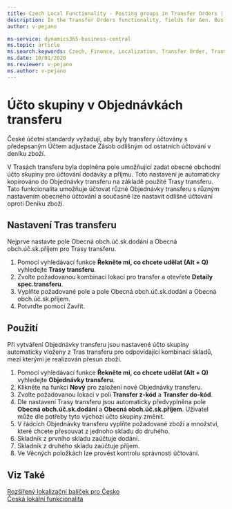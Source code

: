 ```yaml
---
title: Czech Local Functionality - Posting groups in Transfer Orders | Microsoft Docs
description: In the Transfer Orders functionality, fields for Gen. Bus. Post. Groups for Ship and Receive posting were added.
author: v-pejano

ms-service: dynamics365-business-central
ms.topic: article
ms.search.keywords: Czech, Finance, Localization, Transfer Order, Transfer Route, CZ
ms.date: 10/01/2020
ms.reviewer: v-pejano
ms.author: v-pejano
---
```


# Účto skupiny v Objednávkách transferu

České účetní standardy vyžadují, aby byly transfery účtovány s předepsaným Účtem adjustace Zásob odlišným od ostatních účtování v deníku zboží.

V Trasách transferu byla doplněna pole umožňující zadat obecné obchodní účto skupiny pro účtování dodávky a příjmu. Toto nastavení je automaticky kopírováno do Objednávky transferu na základě použité Trasy transferu. Tato funkcionalita umožňuje účtovat různé Objednávky transferu s různým nastavením obecného účtování a současně lze nastavit odlišné účtování oproti Deníku zboží.  

## Nastavení Tras transferu

Nejprve nastavte pole Obecná obch.úč.sk.dodání a Obecná obch.úč.sk.příjem pro Trasy transferu.

1. Pomocí vyhledávací funkce **Řekněte mi, co chcete udělat (Alt + Q)** vyhledejte **Trasy transferu**.
2. Zvolte požadovanou kombinaci lokací pro transfer a otevřete **Detaily spec.transferu**.
3. Vyplňte požadované pole a pole Obecná obch.úč.sk.dodání a Obecná obch.úč.sk.příjem.
4. Potvrďte pomocí Zavřít.

## Použití  

Při vytváření Objednávky transferu jsou nastavené účto skupiny automaticky vloženy z Tras transferu pro odpovídající kombinaci skladů, mezi kterými je realizován přesun zboží.

1. Pomocí vyhledávací funkce **Řekněte mi, co chcete udělat (Alt + Q)** vyhledejte **Objednávky transferu**.
2. Klikněte na funkci **Nový** pro založení nové Objednávky transferu.
3. Zvolte požadovanou lokaci v poli **Transfer z-kód** a **Transfer do-kód**.
4. Dle nastavení Trasy transferu jsou automaticky předvyplněna pole **Obecná obch.úč.sk.dodání** a **Obecná obch.úč.sk.příjem**. Uživatel může dle potřeby tyto výchozí účto skupiny změnit.
5. V řádcích Objednávky transferu vyplňte požadované zboží a množství, které chcete přesouvat z jednoho skladu do druhého.
6. Skladník z prvního skladu zaúčtuje dodání.
7. Skladník z druhého skladu zaúčtuje příjem.
8. Ve Věcných položkách lze provést kontrolu správnosti účtování.

## Viz Také

[Rozšířený lokalizační balíček pro Česko](ui-extensions-advanced-localization-pack-cz.md)  
[Česká lokální funkcionalita](czech-local-functionality.md)
